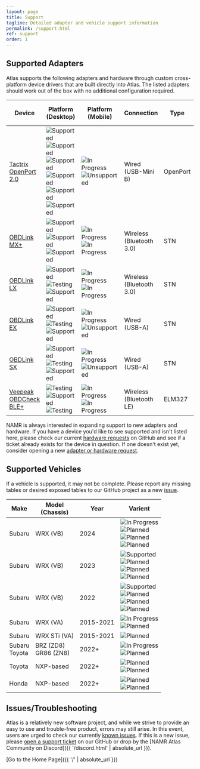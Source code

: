```yaml
---
layout: page
title: Support
tagline: Detailed adapter and vehicle support information
permalink: /support.html
ref: support
order: 1
---
```


## Supported Adapters

Atlas supports the following adapters and hardware through custom cross-platform device drivers that are built directly into Atlas. The listed adapters should work out of the box with no additional configuration required.

| Device               | Platform (Desktop) | Platform (Mobile) | Connection | Type | Flash Speed<br>(Average) |
|----------------------|--------------------|-------------------|------------|------|--------------------------|
| [Tactrix OpenPort 2.0](https://www.tactrix.com/index.php?page=shop.product_details&flypage=flypage.tpl&product_id=17&category_id=6&option=com_virtuemart&Itemid=53&redirected=1&Itemid=53) | ![Supported](https://badgen.net/badge/icon/Supported?icon=windows&label=Windows&color=green)<br>![Supported](https://badgen.net/badge/icon/Supported?icon=apple&label=Mac%20OS%20X&color=green)<br>![Supported](https://badgen.net/badge/icon/Supported?icon=terminal&label=Linux/SteamOS&color=green)<br>![Supported](https://badgen.net/badge/icon/Supported?icon=terminal&label=Linux/Ubuntu&color=green)<br>![Supported](https://badgen.net/badge/icon/Supported?icon=terminal&label=Linux/Debian&color=green)<br>![Supported](https://badgen.net/badge/icon/Supported?icon=terminal&label=Linux/Arch&color=green) | ![In Progress](https://badgen.net/badge/icon/In%20Progress?icon=googleplay&label=Android&color=blue)<br>![Unsupported](https://badgen.net/badge/icon/Unsupported?icon=apple&label=iOS&color=red) | Wired<br>(USB-Mini B) | OpenPort | 3~5 minutes |
| [OBDLink MX+](https://www.obdlink.com/products/obdlink-mxp/) | ![Supported](https://badgen.net/badge/icon/Supported?icon=windows&label=Windows&color=green)<br>![Supported](https://badgen.net/badge/icon/Supported?icon=apple&label=Mac%20OS%20X&color=green)<br>![Supported](https://badgen.net/badge/icon/Supported?icon=terminal&label=Linux/SteamOS&color=green) | ![In Progress](https://badgen.net/badge/icon/In%20Progress?icon=googleplay&label=Android&color=blue)<br>![In Progress](https://badgen.net/badge/icon/In%20Progress?icon=apple&label=iOS&color=blue) | Wireless<br>(Bluetooth 3.0) | STN | 15~16 minutes |
| [OBDLink LX](https://www.obdlink.com/products/obdlink-lx/) | ![Supported](https://badgen.net/badge/icon/Supported?icon=windows&label=Windows&color=green)<br>![Testing](https://badgen.net/badge/icon/Testing?icon=apple&label=Mac%20OS%20X&color=purple)<br>![Supported](https://badgen.net/badge/icon/Supported?icon=terminal&label=Linux/SteamOS&color=green) | ![In Progress](https://badgen.net/badge/icon/In%20Progress?icon=googleplay&label=Android&color=blue)<br>![In Progress](https://badgen.net/badge/icon/In%20Progress?icon=apple&label=iOS&color=blue) | Wireless<br>(Bluetooth 3.0) | STN | 15~16 minutes |
| [OBDLink EX](https://www.obdlink.com/products/obdlink-ex/) | ![Supported](https://badgen.net/badge/icon/Supported?icon=windows&label=Windows&color=green)<br>![Testing](https://badgen.net/badge/icon/Testing?icon=apple&label=Mac%20OS%20X&color=purple)<br>![Supported](https://badgen.net/badge/icon/Supported?icon=terminal&label=Linux/SteamOS&color=green) | ![In Progress](https://badgen.net/badge/icon/In%20Progress?icon=googleplay&label=Android&color=blue)<br>![Unsupported](https://badgen.net/badge/icon/Unsupported?icon=apple&label=iOS&color=red) | Wired<br>(USB-A) | STN | 15~16 minutes |
| [OBDLink SX](https://www.obdlink.com/products/obdlink-sx/) | ![Supported](https://badgen.net/badge/icon/Supported?icon=windows&label=Windows&color=green)<br>![Testing](https://badgen.net/badge/icon/Testing?icon=apple&label=Mac%20OS%20X&color=purple)<br>![Supported](https://badgen.net/badge/icon/Supported?icon=terminal&label=Linux/SteamOS&color=green) | ![In Progress](https://badgen.net/badge/icon/In%20Progress?icon=googleplay&label=Android&color=blue)<br>![Unsupported](https://badgen.net/badge/icon/Unsupported?icon=apple&label=iOS&color=red) | Wired<br>(USB-A) | STN | 15~16 minutes |
| [Veepeak OBDCheck BLE+](https://www.amazon.com/dp/B076XVQMVS) | ![Testing](https://badgen.net/badge/icon/Testing?icon=windows&label=Windows&color=purple)<br>![Supported](https://badgen.net/badge/icon/Supported?icon=apple&label=Mac%20OS%20X&color=green)<br>![Testing](https://badgen.net/badge/icon/Testing?icon=terminal&label=Linux/SteamOS&color=purple) | ![In Progress](https://badgen.net/badge/icon/In%20Progress?icon=googleplay&label=Android&color=blue)<br>![In Progress](https://badgen.net/badge/icon/In%20Progress?icon=apple&label=iOS&color=blue) | Wireless<br>(Bluetooth LE) | ELM327 | 30~60 minutes |

NAMR is always interested in expanding support to new adapters and hardware. If you have a device you'd like to see supported and isn't listed here, please check our current [hardware requests](https://github.com/atlas-tuning/atlas-public/labels/hardware%20request) on GitHub and see if a ticket already exists for the device in question. If one doesn't exist yet, consider opening a new [adapter or hardware request](https://github.com/atlas-tuning/atlas-public/issues/new?labels=hardware%20request&template=adapter_request.md&title=).

## Supported Vehicles

If a vehicle is supported, it may not be complete. Please report any missing tables or desired exposed tables to our GitHub project as a new [issue](https://github.com/atlas-tuning/atlas/issue).

| Make   | Model<br>(Chassis) | Year      | Varient |
|--------|--------------------|-----------|---------|
| Subaru | WRX (VB)     | 2024      | ![In Progress](https://badgen.net/badge/icon/In%20Progress?label=USDM%20-%206MT&color=blue)<br>![Planned](https://badgen.net/badge/icon/Planned?label=AUDM%20-%206MT&color=purple)<br>![Planned](https://badgen.net/badge/icon/Planned?label=USDM%20-%20CVT&color=purple)<br>![Planned](https://badgen.net/badge/icon/Planned?label=AUDM%20-%20CVT&color=purple) |
| Subaru | WRX (VB)     | 2023      | ![Supported](https://badgen.net/badge/icon/Supported?label=USDM%20-%206MT&color=green)<br>![Planned](https://badgen.net/badge/icon/Planned?label=AUDM%20-%206MT&color=purple)<br>![Planned](https://badgen.net/badge/icon/Planned?label=USDM%20-%20CVT&color=purple)<br>![Planned](https://badgen.net/badge/icon/Planned?label=AUDM%20-%20CVT&color=purple) |
| Subaru | WRX (VB)     | 2022      | ![Supported](https://badgen.net/badge/icon/Supported?label=USDM%20-%206MT&color=green)<br>![Planned](https://badgen.net/badge/icon/Planned?label=AUDM%20-%206MT&color=purple)<br>![Planned](https://badgen.net/badge/icon/Planned?label=USDM%20-%20CVT&color=purple)<br>![Planned](https://badgen.net/badge/icon/Planned?label=AUDM%20-%20CVT&color=purple) |
| Subaru | WRX (VA)     | 2015-2021 | ![In Progress](https://badgen.net/badge/icon/In%20Progress?label=USDM%20-%206MT&color=blue)<br>![Planned](https://badgen.net/badge/icon/Planned?label=USDM%20-%20CVT&color=purple) |
| Subaru | WRX STi (VA) | 2015-2021 | ![Planned](https://badgen.net/badge/icon/Planned?label=USDM%20-%206MT&color=purple) |
| Subaru<br>Toyota | BRZ (ZD8)<br>GR86 (ZN8) | 2022+     | ![In Progress](https://badgen.net/badge/icon/In%20Progress?label=USDM%20-%206MT&color=blue)<br>![Planned](https://badgen.net/badge/icon/Planned?label=USDM%20-%206AT&color=purple) |
| Toyota | NXP-based | 2022+     | ![Planned](https://badgen.net/badge/icon/Planned?label=5/6MT&color=purple)<br>![Planned](https://badgen.net/badge/icon/Planned?label=Auto&color=purple) |
| Honda  | NXP-based | 2022+     | ![Planned](https://badgen.net/badge/icon/Planned?label=5/6MT&color=purple)<br>![Planned](https://badgen.net/badge/icon/Planned?label=Auto&color=purple) |

## Issues/Troubleshooting

Atlas is a relatively new software project, and while we strive to provide an easy to use and trouble-free product, errors may still arise. In this event, users are urged to check our currently [known issues](https://github.com/atlas-tuning/atlas/labels/bug). If this is a new issue, please [open a support ticket](https://github.com/atlas-tuning/atlas-public/issues/new?labels=bug&template=bug_report.md) on our GitHub or drop by the [NAMR Atlas Community on Discord]({{ '/discord.html' | absolute_url }}).

[Go to the Home Page]({{ '/' | absolute_url }})
